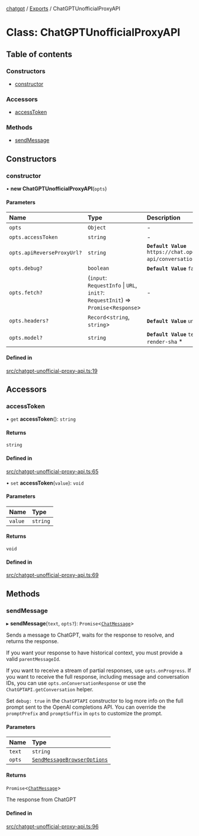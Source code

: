 [chatgpt](../readme.md) / [Exports](../modules.md) / ChatGPTUnofficialProxyAPI

# Class: ChatGPTUnofficialProxyAPI

## Table of contents

### Constructors

- [constructor](ChatGPTUnofficialProxyAPI.md#constructor)

### Accessors

- [accessToken](ChatGPTUnofficialProxyAPI.md#accesstoken)

### Methods

- [sendMessage](ChatGPTUnofficialProxyAPI.md#sendmessage)

## Constructors

### constructor

• **new ChatGPTUnofficialProxyAPI**(`opts`)

#### Parameters

| Name | Type | Description |
| :------ | :------ | :------ |
| `opts` | `Object` | - |
| `opts.accessToken` | `string` | - |
| `opts.apiReverseProxyUrl?` | `string` | **`Default Value`** `https://chat.openai.com/backend-api/conversation` * |
| `opts.debug?` | `boolean` | **`Default Value`** `false` * |
| `opts.fetch?` | (`input`: `RequestInfo` \| `URL`, `init?`: `RequestInit`) => `Promise`<`Response`\> | - |
| `opts.headers?` | `Record`<`string`, `string`\> | **`Default Value`** `undefined` * |
| `opts.model?` | `string` | **`Default Value`** `text-davinci-002-render-sha` * |

#### Defined in

[src/chatgpt-unofficial-proxy-api.ts:19](https://github.com/transitive-bullshit/chatgpt-api/blob/6cf60ee/src/chatgpt-unofficial-proxy-api.ts#L19)

## Accessors

### accessToken

• `get` **accessToken**(): `string`

#### Returns

`string`

#### Defined in

[src/chatgpt-unofficial-proxy-api.ts:65](https://github.com/transitive-bullshit/chatgpt-api/blob/6cf60ee/src/chatgpt-unofficial-proxy-api.ts#L65)

• `set` **accessToken**(`value`): `void`

#### Parameters

| Name | Type |
| :------ | :------ |
| `value` | `string` |

#### Returns

`void`

#### Defined in

[src/chatgpt-unofficial-proxy-api.ts:69](https://github.com/transitive-bullshit/chatgpt-api/blob/6cf60ee/src/chatgpt-unofficial-proxy-api.ts#L69)

## Methods

### sendMessage

▸ **sendMessage**(`text`, `opts?`): `Promise`<[`ChatMessage`](../interfaces/ChatMessage.md)\>

Sends a message to ChatGPT, waits for the response to resolve, and returns
the response.

If you want your response to have historical context, you must provide a valid `parentMessageId`.

If you want to receive a stream of partial responses, use `opts.onProgress`.
If you want to receive the full response, including message and conversation IDs,
you can use `opts.onConversationResponse` or use the `ChatGPTAPI.getConversation`
helper.

Set `debug: true` in the `ChatGPTAPI` constructor to log more info on the full prompt sent to the OpenAI completions API. You can override the `promptPrefix` and `promptSuffix` in `opts` to customize the prompt.

#### Parameters

| Name | Type |
| :------ | :------ |
| `text` | `string` |
| `opts` | [`SendMessageBrowserOptions`](../modules.md#sendmessagebrowseroptions) |

#### Returns

`Promise`<[`ChatMessage`](../interfaces/ChatMessage.md)\>

The response from ChatGPT

#### Defined in

[src/chatgpt-unofficial-proxy-api.ts:96](https://github.com/transitive-bullshit/chatgpt-api/blob/6cf60ee/src/chatgpt-unofficial-proxy-api.ts#L96)
